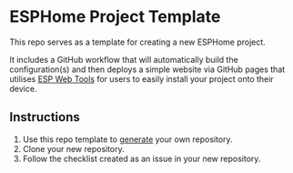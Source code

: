 # ESPHome Project Template

This repo serves as a template for creating a new ESPHome project.

It includes a GitHub workflow that will automatically build the configuration(s) and then deploys a simple 
website via GitHub pages that utilises [ESP Web Tools](https://esphome.github.io/esp-web-tools/) for users to 
easily install your project onto their device.

## Instructions

1. Use this repo template to [generate](https://github.com/esphome/esphome-project-template/generate) your own repository.
2. Clone your new repository.
3. Follow the checklist created as an issue in your new repository.

